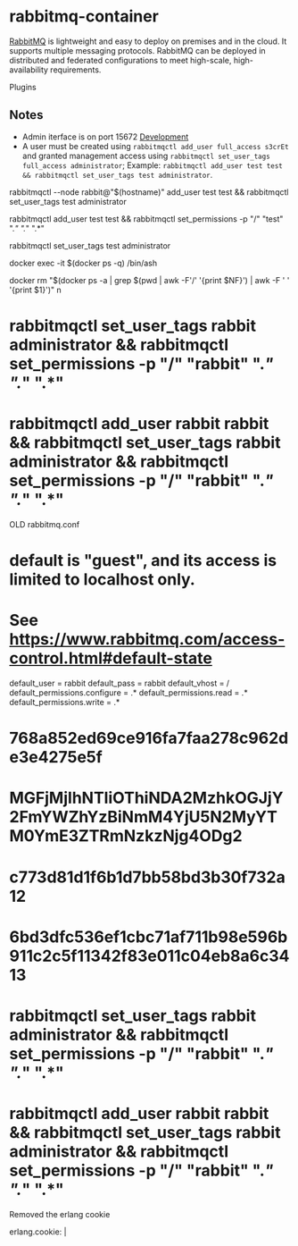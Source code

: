 # rabbitmq-container

[RabbitMQ](https://www.rabbitmq.com) is lightweight and easy to deploy on premises and in the cloud. It supports multiple messaging protocols. RabbitMQ can be deployed in distributed and federated configurations to meet high-scale, high-availability requirements.


Plugins


## Notes

- Admin iterface is on port 15672 [Development](http://localhost:15672)
- A user must be created using `rabbitmqctl add_user full_access s3crEt` and granted management access using `rabbitmqctl set_user_tags full_access administrator`; Example: `rabbitmqctl add_user test test && rabbitmqctl set_user_tags test administrator`. 


rabbitmqctl --node rabbit@"$(hostname)" add_user test test && rabbitmqctl set_user_tags test administrator

rabbitmqctl add_user test test && rabbitmqctl set_permissions -p "/" "test" ".*" ".*" ".*"

rabbitmqctl set_user_tags test administrator

docker exec -it $(docker ps -q) /bin/ash

docker rm "$(docker ps -a | grep $(pwd | awk -F'/' '{print $NF}') | awk -F ' ' '{print $1}')"
n

# rabbitmqctl set_user_tags rabbit administrator && rabbitmqctl set_permissions -p "/" "rabbit" ".*" ".*" ".*"
 
# rabbitmqctl add_user rabbit rabbit && rabbitmqctl set_user_tags rabbit administrator && rabbitmqctl set_permissions -p "/" "rabbit" ".*" ".*" ".*"

OLD rabbitmq.conf

# default is "guest", and its access is limited to localhost only.
# See https://www.rabbitmq.com/access-control.html#default-state
default_user = rabbit
default_pass = rabbit
default_vhost = /
default_permissions.configure = .*
default_permissions.read = .*
default_permissions.write = .*

# 768a852ed69ce916fa7faa278c962de3e4275e5f
# MGFjMjlhNTliOThiNDA2MzhkOGJjY2FmYWZhYzBiNmM4YjU5N2MyYTM0YmE3ZTRmNzkzNjg4ODg2
# c773d81d1f6b1d7bb58bd3b30f732a12
# 6bd3dfc536ef1cbc71af711b98e596b911c2c5f11342f83e011c04eb8a6c3413

# rabbitmqctl set_user_tags rabbit administrator && rabbitmqctl set_permissions -p "/" "rabbit" ".*" ".*" ".*"
 
 # rabbitmqctl add_user rabbit rabbit && rabbitmqctl set_user_tags rabbit administrator && rabbitmqctl set_permissions -p "/" "rabbit" ".*" ".*" ".*"

Removed the erlang cookie


  erlang.cookie: |
    
